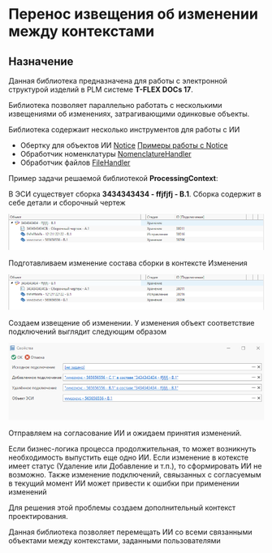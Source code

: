 ﻿# Перенос извещения об изменении между контекстами
## Назначение
Данная библиотека предназначена для работы с электронной структурой изделий в PLM системе **T-FLEX DOCs 17**.

Библиотека позволяет параллельно работать с несколькими извещениями об изменениях, затрагивающими одинковые объекты.

Библиотека содержаит несколько инструментов для работы с ИИ
- Обертку для объектов ИИ [Notice](https://github.com/GadzhievPavel/ProcessiingContext/blob/master/ProcessiingContext/Model/Notice.cs)
[Примеры работы c Notice]() 
- Обработчик номенклатуры [NomenclatureHandler](https://github.com/GadzhievPavel/ProcessiingContext/blob/master/ProcessiingContext/Handler/NomenclatureHandler.cs)
- Обработчик файлов [FileHandler](https://github.com/GadzhievPavel/ProcessiingContext/blob/master/ProcessiingContext/Handler/FileHandler.cs)

Пример задачи решаемой библиотекой **ProcessingContext**:


В ЭСИ существует сборка __3434343434 - ffjfjfj - B.1__. Сборка содержит в себе детали и сборочный чертеж

![logo](https://github.com/GadzhievPavel/ProcessiingContext/blob/master/ProcessiingContext/docs/img/sourceAssembly.PNG)

Подготавливаем изменение состава сборки в контексте Изменения

![img](https://github.com/GadzhievPavel/ProcessiingContext/blob/master/ProcessiingContext/docs/img/sourceAssembly.PNG)

Создаем извещение об изменении. У изменения объект соответствие подключений выглядит следующим образом

![img1](https://github.com/GadzhievPavel/ProcessiingContext/blob/master/ProcessiingContext/docs/img/match.PNG)

Отправляем на согласование ИИ и ожидаем принятия изменений.

Если бизнес-логика процесса продолжительная, то может возникнуть необходимость выпустить еще одно ИИ. Если изменение в котексте имеет статус (Удаление или Добавление и т.п.), то сформировать ИИ не возможно. Также изменение подключений, свяызанных с согласуемым в текущий момент ИИ может привести к ошибки при применении изменений

Для решения этой проблемы создаем дополнительный контекст проектирования.

Данная библиотека позволяет перемещать ИИ со всеми связанными объектами между контекстами, заданными пользователями

